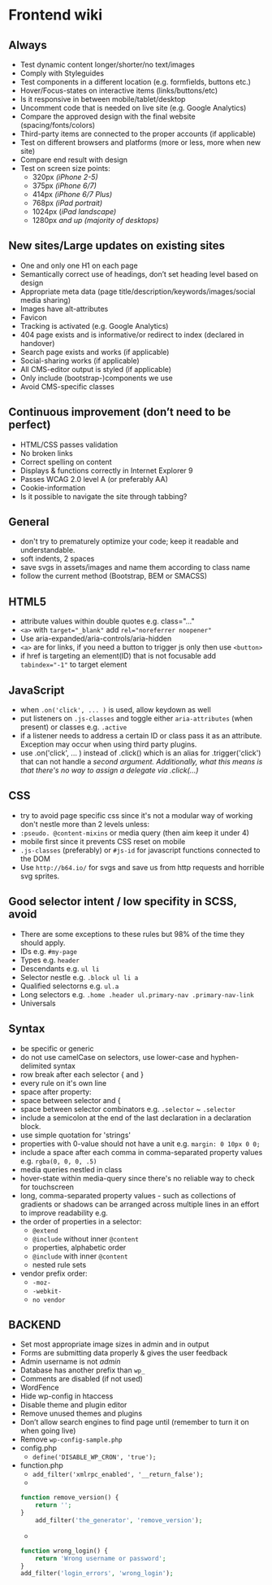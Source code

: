 # Frontend wiki

## Always

* Test dynamic content longer/shorter/no text/images
* Comply with Styleguides
* Test components in a different location (e.g. formfields, buttons etc.)
* Hover/Focus-states on interactive items (links/buttons/etc)
* Is it responsive in between mobile/tablet/desktop
* Uncomment code that is needed on live site (e.g. Google Analytics)
* Compare the approved design with the final website (spacing/fonts/colors)
* Third-party items are connected to the proper accounts (if applicable)
* Test on different browsers and platforms (more or less, more when new site)
* Compare end result with design
* Test on screen size points:
	- 320px _(iPhone 2-5)_
	- 375px _(iPhone 6/7)_
	- 414px _(iPhone 6/7 Plus)_
	- 768px _(iPad portrait)_
	- 1024px (_iPad landscape)_
	- 1280px _and up (majority of desktops)_

## New sites/Large updates on existing sites
* One and only one H1 on each page
* Semantically correct use of headings, don’t set heading level based on design
* Appropriate meta data (page title/description/keywords/images/social media sharing)
* Images have alt-attributes
* Favicon
* Tracking is activated (e.g. Google Analytics)
* 404 page exists and is informative/or redirect to index (declared in handover)
* Search page exists and works (if applicable)
* Social-sharing works (if applicable)
* All CMS-editor output is styled (if applicable)
* Only include (bootstrap-)components we use
* Avoid CMS-specific classes

## Continuous improvement (don’t need to be perfect)
* HTML/CSS passes validation
* No broken links
* Correct spelling on content
* Displays & functions correctly in Internet Explorer 9
* Passes WCAG 2.0 level A (or preferably AA)
* Cookie-information
* Is it possible to navigate the site through tabbing?

## General
* don't try to prematurely optimize your code; keep it readable and understandable.
* soft indents, 2 spaces
* save svgs in assets/images and name them according to class name
* follow the current method (Bootstrap, BEM or SMACSS)

## HTML5
* attribute values within double quotes e.g. class="..."
* `<a>` with `target="_blank"` add `rel="noreferrer noopener"`
* Use aria-expanded/aria-controls/aria-hidden
* `<a>` are for links, if you need a button to trigger js only then use `<button>`
* if href is targeting an element(ID) that is not focusable add `tabindex="-1"` to target element

## JavaScript

* when `.on('click', ... )` is used, allow keydown as well
* put listeners on `.js-classes` and toggle either `aria-attributes` (when present) or classes e.g. `.active`
* if a listener needs to address a certain ID or class pass it as an attribute. Exception may occur when using third party plugins.
* use .on('click', ... ) instead of .click() which is an alias for .trigger('click') that can not handle a _second argument. Additionally, what this means is that there's no way to assign a delegate via .click(...)_

## CSS

* try to avoid page specific css since it's not a modular way of working don't nestle more than 2 levels unless:
* `:pseudo. @content-mixins` or media query (then aim keep it under 4)
* mobile first since it prevents CSS reset on mobile
* `.js-classes` (preferably) or `#js-id` for javascript functions connected to the DOM
* Use `http://b64.io/` for svgs and save us from http requests and horrible svg sprites.

## Good selector intent / low specifity in SCSS, avoid

* There are some exceptions to these rules but 98% of the time they should apply.
* IDs e.g. `#my-page`
* Types e.g. `header`
* Descendants e.g. `ul li`
* Selector nestle e.g. `.block ul li a`
* Qualified selectorns e.g. `ul.a`
* Long selectors e.g. `.home .header ul.primary-nav .primary-nav-link`
* Universals

## Syntax

* be specific or generic
* do not use camelCase on selectors, use lower-case and hyphen-delimited syntax
* row break after each selector { and }
* every rule on it's own line
* space after property:
* space between selector and {
* space between selector combinators e.g. `.selector` ~ `.selector`
* include a semicolon at the end of the last declaration in a declaration block.
* use simple quotation for 'strings'
* properties with 0-value should not have a unit e.g. `margin: 0 10px 0 0;`
* include a space after each comma in comma-separated property values e.g. `rgba(0, 0, 0, .5)`
* media queries nestled in class
* hover-state within media-query since there's no reliable way to check for touchscreen
* long, comma-separated property values - such as collections of gradients or shadows can be arranged across multiple lines in an effort to improve readability e.g.
* the order of properties in a selector:
	- `@extend`
	- `@include` without inner `@content`
	- properties, alphabetic order
	- `@include` with inner `@content`
	- nested rule sets
* vendor prefix order:
	- `-moz-`
	- `-webkit-`
	- `no vendor`

## BACKEND

* Set most appropriate image sizes in admin and in output
* Forms are submitting data properly & gives the user feedback
* Admin username is not _admin_
* Database has another prefix than `wp_`
* Comments are disabled (if not used)
* WordFence
* Hide wp-config in htaccess
* Disable theme and plugin editor
* Remove unused themes and plugins
* Don’t allow search engines to find page until (remember to turn it on when going live)
* Remove `wp-config-sample.php`
* config.php
	- `define('DISABLE_WP_CRON', 'true');`
* function.php
	- `add_filter('xmlrpc_enabled', '__return_false');`
	- 
	```php
	function remove_version() { 
		return ''; 
	} 
		add_filter('the_generator', 'remove_version');
	```
	- 
	```php
	function wrong_login() { 
		return 'Wrong username or password'; 
	} 
	add_filter('login_errors', 'wrong_login');
	```

